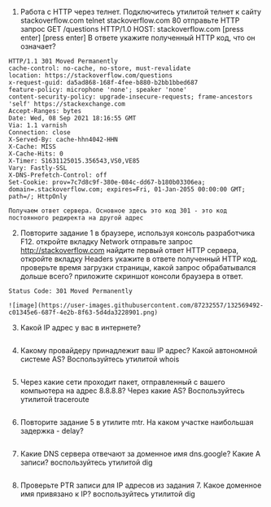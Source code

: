 1. Работа c HTTP через телнет.
Подключитесь утилитой телнет к сайту stackoverflow.com telnet stackoverflow.com 80
отправьте HTTP запрос
GET /questions HTTP/1.0
HOST: stackoverflow.com
[press enter]
[press enter]
В ответе укажите полученный HTTP код, что он означает?
```
HTTP/1.1 301 Moved Permanently
cache-control: no-cache, no-store, must-revalidate
location: https://stackoverflow.com/questions
x-request-guid: da5ad868-168f-4fee-b880-b2bb1bbed687
feature-policy: microphone 'none'; speaker 'none'
content-security-policy: upgrade-insecure-requests; frame-ancestors 'self' https://stackexchange.com
Accept-Ranges: bytes
Date: Wed, 08 Sep 2021 18:16:55 GMT
Via: 1.1 varnish
Connection: close
X-Served-By: cache-hhn4042-HHN
X-Cache: MISS
X-Cache-Hits: 0
X-Timer: S1631125015.356543,VS0,VE85
Vary: Fastly-SSL
X-DNS-Prefetch-Control: off
Set-Cookie: prov=7c7d8c9f-380e-084c-dd67-b180b03306ea; domain=.stackoverflow.com; expires=Fri, 01-Jan-2055 00:00:00 GMT; path=/; HttpOnly

Получаем ответ сервера. Основное здесь это код 301 - это код постоянного редиректа на другой адрес
```

2. Повторите задание 1 в браузере, используя консоль разработчика F12.
откройте вкладку Network
отправьте запрос http://stackoverflow.com
найдите первый ответ HTTP сервера, откройте вкладку Headers
укажите в ответе полученный HTTP код.
проверьте время загрузки страницы, какой запрос обрабатывался дольше всего?
приложите скриншот консоли браузера в ответ.
```
Status Code: 301 Moved Permanently

![image](https://user-images.githubusercontent.com/87232557/132569492-c01345e6-687f-4e2b-8f63-5d4da3228901.png)

```
3. Какой IP адрес у вас в интернете?
```
```
4. Какому провайдеру принадлежит ваш IP адрес? Какой автономной системе AS? Воспользуйтесь утилитой whois
```
```
5. Через какие сети проходит пакет, отправленный с вашего компьютера на адрес 8.8.8.8? Через какие AS? Воспользуйтесь утилитой traceroute
```
```
6. Повторите задание 5 в утилите mtr. На каком участке наибольшая задержка - delay?
```
```
7. Какие DNS сервера отвечают за доменное имя dns.google? Какие A записи? воспользуйтесь утилитой dig
```
```
8. Проверьте PTR записи для IP адресов из задания 7. Какое доменное имя привязано к IP? воспользуйтесь утилитой dig
```
```
